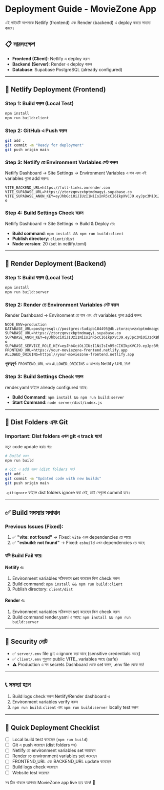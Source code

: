 # Deployment Guide - MovieZone App

এই গাইডটি আপনাকে Netlify (frontend) এবং Render (backend) এ deploy করতে সাহায্য করবে।

## 📋 সারসংক্ষেপ

- **Frontend (Client)**: Netlify এ deploy করুন
- **Backend (Server)**: Render এ deploy করুন
- **Database**: Supabase PostgreSQL (already configured)

---

## 🚀 Netlify Deployment (Frontend)

### Step 1: Build করুন (Local Test)
```bash
npm install
npm run build:client
```

### Step 2: GitHub এ Push করুন
```bash
git add .
git commit -m "Ready for deployment"
git push origin main
```

### Step 3: Netlify তে Environment Variables সেট করুন

Netlify Dashboard → Site Settings → Environment Variables এ যান এবং এই variables গুলো add করুন:

```
VITE_BACKEND_URL=https://full-links.onrender.com
VITE_SUPABASE_URL=https://ztorzqnvzxbptmdmaqyi.supabase.co
VITE_SUPABASE_ANON_KEY=eyJhbGciOiJIUzI1NiIsInR5cCI6IkpXVCJ9.eyJpc3MiOiJzdXBhYmFzZSIsInJlZiI6Inp0b3J6cW52enhicHRtZG1hcXlpIiwicm9sZSI6ImFub24iLCJpYXQiOjE3NTQ5MjYxMjYsImV4cCI6MjA3MDUwMjEyNn0.W3vfOKZWwqRNZdCdcQZzHhsQOwvMxCzXJu3VZ7pHT-o
```

### Step 4: Build Settings Check করুন

Netlify Dashboard → Site Settings → Build & Deploy তে:

- **Build command**: `npm install && npm run build:client`
- **Publish directory**: `client/dist`
- **Node version**: 20 (set in netlify.toml)

---

## 🔧 Render Deployment (Backend)

### Step 1: Build করুন (Local Test)
```bash
npm install
npm run build:server
```

### Step 2: Render তে Environment Variables সেট করুন

Render Dashboard → Environment তে যান এবং এই variables গুলো add করুন:

```
NODE_ENV=production
DATABASE_URL=postgresql://postgres:Sudipb184495@db.ztorzqnvzxbptmdmaqyi.supabase.co:5432/postgres
SUPABASE_URL=https://ztorzqnvzxbptmdmaqyi.supabase.co
SUPABASE_ANON_KEY=eyJhbGciOiJIUzI1NiIsInR5cCI6IkpXVCJ9.eyJpc3MiOiJzdXBhYmFzZSIsInJlZiI6Inp0b3J6cW52enhicHRtZG1hcXlpIiwicm9sZSI6ImFub24iLCJpYXQiOjE3NTQ5MjYxMjYsImV4cCI6MjA3MDUwMjEyNn0.W3vfOKZWwqRNZdCdcQZzHhsQOwvMxCzXJu3VZ7pHT-o
SUPABASE_SERVICE_ROLE_KEY=eyJhbGciOiJIUzI1NiIsInR5cCI6IkpXVCJ9.eyJpc3MiOiJzdXBhYmFzZSIsInJlZiI6Inp0b3J6cW52enhicHRtZG1hcXlpIiwicm9sZSI6InNlcnZpY2Vfcm9sZSIsImlhdCI6MTc1NDkyNjEyNiwiZXhwIjoyMDcwNTAyMTI2fQ.hcYnrfc1A4qdHj2ERRqZ615hqmD0Med6xdPAb2s5Yb0
FRONTEND_URL=https://your-moviezone-frontend.netlify.app
ALLOWED_ORIGINS=https://your-moviezone-frontend.netlify.app
```

**গুরুত্বপূর্ণ**: `FRONTEND_URL` এবং `ALLOWED_ORIGINS` এ আপনার Netlify URL দিন!

### Step 3: Build Settings Check করুন

render.yaml ফাইলে already configured আছে:

- **Build Command**: `npm install && npm run build:server`
- **Start Command**: `node server/dist/index.js`

---

## 📁 Dist Folders এবং Git

### Important: Dist folders এখন git এ track হবে!

নতুন code update করার পর:

```bash
# Build করুন
npm run build

# Git এ add করুন (dist folders সহ)
git add .
git commit -m "Updated code with new builds"
git push origin main
```

`.gitignore` ফাইলে dist folders ignore করা নেই, তাই সেগুলো commit হবে।

---

## ✅ Build সমস্যার সমাধান

### Previous Issues (Fixed):
1. ✅ **"vite: not found"** → Fixed: `vite` এখন dependencies তে আছে
2. ✅ **"esbuild: not found"** → Fixed: `esbuild` এখন dependencies তে আছে

### যদি Build Fail করে:

#### Netlify এ:
1. Environment variables সঠিকভাবে set করেছেন কিনা check করুন
2. Build command: `npm install && npm run build:client`
3. Publish directory: `client/dist`

#### Render এ:
1. Environment variables সঠিকভাবে set করেছেন কিনা check করুন
2. Build command render.yaml এ আছে: `npm install && npm run build:server`

---

## 🔐 Security নোট

- ✅ `server/.env` file git এ ignore করা আছে (sensitive credentials আছে)
- ✅ `client/.env` শুধুমাত্র public VITE_ variables আছে (safe)
- ⚠️ Production এ সব secrets Dashboard থেকে set করুন, .env file থেকে নয়!

---

## 📞 সমস্যা হলে

1. Build logs check করুন Netlify/Render dashboard এ
2. Environment variables verify করুন
3. `npm run build:client` এবং `npm run build:server` locally test করুন

---

## 🎯 Quick Deployment Checklist

- [ ] Local build test করেছেন (`npm run build`)
- [ ] Git এ push করেছেন (dist folders সহ)
- [ ] Netlify তে environment variables set করেছেন
- [ ] Render তে environment variables set করেছেন
- [ ] FRONTEND_URL এবং BACKEND_URL update করেছেন
- [ ] Build logs check করেছেন
- [ ] Website test করেছেন

সব ঠিক থাকলে আপনার MovieZone app live হয়ে যাবে! 🎉
